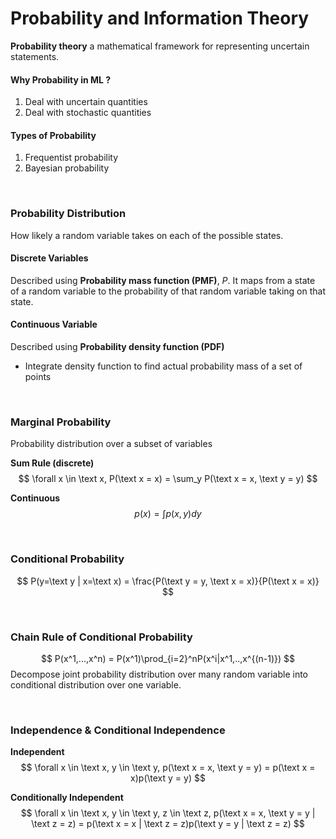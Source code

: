 # Probability and Information Theory

**Probability theory** a mathematical framework for representing uncertain statements.

#### Why Probability in ML ?
1. Deal with uncertain quantities
2. Deal with stochastic quantities

#### Types of Probability
1. Frequentist probability
2. Bayesian probability

<br>

### Probability Distribution
How likely a random variable takes on each of the possible states.

#### Discrete Variables
Described using **Probability mass function (PMF)**, _P_. It maps from a state of a random variable to the probability of that random variable taking on that state.


#### Continuous Variable
Described using **Probability density function (PDF)**
- Integrate density function to find actual probability mass of a set of points

<br>

### Marginal Probability
Probability distribution over a subset of variables

**Sum Rule (discrete)**
$$ \forall x \in \text x, P(\text x = x) = \sum_y P(\text x = x, \text y = y)
$$

**Continuous**
$$ p(x) = \int p(x,y)dy $$

<br>

### Conditional Probability

$$ P(y=\text y | x=\text x) = \frac{P(\text y = y, \text x = x)}{P(\text x = x)} $$

<br>

### Chain Rule of Conditional Probability
$$
P(x^1,...,x^n) = P(x^1)\prod_{i=2}^nP(x^i|x^1,..,x^{(n-1)})
$$
Decompose joint probability distribution over many random variable into conditional distribution over one variable.

<br>

### Independence & Conditional Independence

**Independent**
$$ \forall x \in \text x, y \in \text y,  p(\text x = x, \text y = y) = p(\text x = x)p(\text y = y)
$$

**Conditionally Independent**
$$ \forall x \in \text x, y \in \text y, z \in \text z, p(\text x = x, \text y = y | \text z = z) = p(\text x = x | \text z = z)p(\text y = y | \text z = z)
$$
